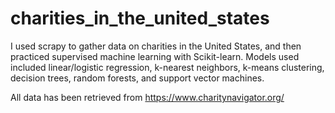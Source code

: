 # charities_in_the_united_states

I used scrapy to gather data on charities in the United States, and then practiced supervised machine learning with Scikit-learn. Models used included linear/logistic regression, k-nearest neighbors, k-means clustering, decision trees, random forests, and support vector machines.

All data has been retrieved from https://www.charitynavigator.org/
